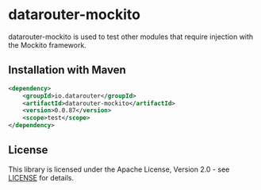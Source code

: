 # datarouter-mockito

datarouter-mockito is used to test other modules that require injection with the Mockito framework.

## Installation with Maven

```xml
<dependency>
	<groupId>io.datarouter</groupId>
	<artifactId>datarouter-mockito</artifactId>
	<version>0.0.87</version>
	<scope>test</scope>
</dependency>
```

## License

This library is licensed under the Apache License, Version 2.0 - see [LICENSE](../LICENSE) for details.
